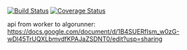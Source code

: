 [![Build Status](https://travis-ci.org/danielpickens/worker.svg?branch=master)](https://travis-ci.org/danielpickens/worker)
[![Coverage Status](https://coveralls.io/repos/github/danielpickens/worker/badge.svg?branch=master)](https://coveralls.io/github/danielpickens/worker?branch=master)

api from worker to algorunner: https://docs.google.com/document/d/1B4SUERfIsm_w0zG-wDl45TrUQXLbmvdfKPAJaZSDNT0/edit?usp=sharing